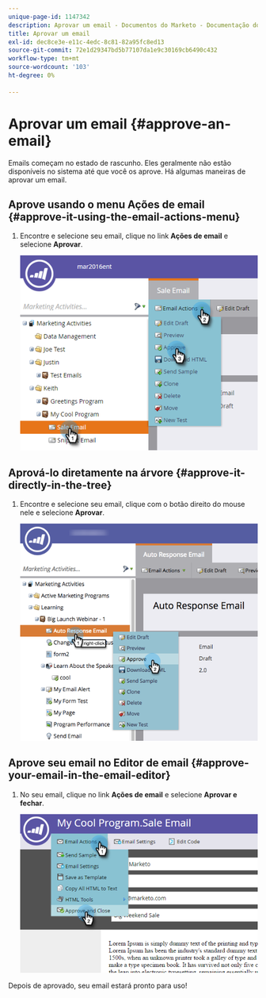 ```yaml
---
unique-page-id: 1147342
description: Aprovar um email - Documentos do Marketo - Documentação do produto
title: Aprovar um email
exl-id: dec8ce3e-e11c-4edc-8c81-82a95fc8ed13
source-git-commit: 72e1d29347bd5b77107da1e9c30169cb6490c432
workflow-type: tm+mt
source-wordcount: '103'
ht-degree: 0%

---
```


# Aprovar um email {#approve-an-email}

Emails começam no estado de rascunho. Eles geralmente não estão disponíveis no sistema até que você os aprove. Há algumas maneiras de aprovar um email.

## Aprove usando o menu Ações de email {#approve-it-using-the-email-actions-menu}

1. Encontre e selecione seu email, clique no link **Ações de email** e selecione **Aprovar**.

   ![](assets/one.png)

## Aprová-lo diretamente na árvore {#approve-it-directly-in-the-tree}

1. Encontre e selecione seu email, clique com o botão direito do mouse nele e selecione **Aprovar**.

   ![](assets/approveemail.png)

## Aprove seu email no Editor de email {#approve-your-email-in-the-email-editor}

1. No seu email, clique no link **Ações de email** e selecione **Aprovar e fechar**.

   ![](assets/three.png)

Depois de aprovado, seu email estará pronto para uso!
